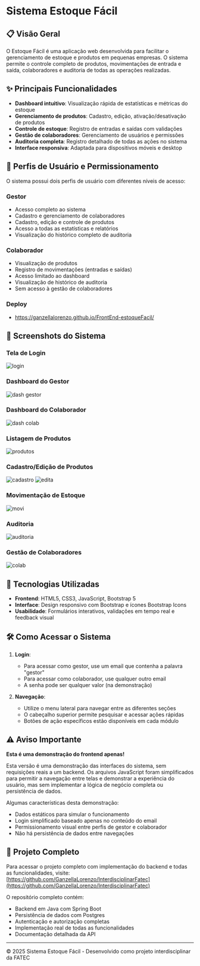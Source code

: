# Sistema Estoque Fácil

## 📋 Visão Geral

O Estoque Fácil é uma aplicação web desenvolvida para facilitar o gerenciamento de estoque e produtos em pequenas empresas. O sistema permite o controle completo de produtos, movimentações de entrada e saída, colaboradores e auditoria de todas as operações realizadas.

## ✨ Principais Funcionalidades

- **Dashboard intuitivo**: Visualização rápida de estatísticas e métricas do estoque
- **Gerenciamento de produtos**: Cadastro, edição, ativação/desativação de produtos
- **Controle de estoque**: Registro de entradas e saídas com validações
- **Gestão de colaboradores**: Gerenciamento de usuários e permissões
- **Auditoria completa**: Registro detalhado de todas as ações no sistema
- **Interface responsiva**: Adaptada para dispositivos móveis e desktop

## 👥 Perfis de Usuário e Permissionamento

O sistema possui dois perfis de usuário com diferentes níveis de acesso:

### Gestor
- Acesso completo ao sistema
- Cadastro e gerenciamento de colaboradores
- Cadastro, edição e controle de produtos
- Acesso a todas as estatísticas e relatórios
- Visualização do histórico completo de auditoria

### Colaborador
- Visualização de produtos
- Registro de movimentações (entradas e saídas)
- Acesso limitado ao dashboard
- Visualização de histórico de auditoria
- Sem acesso à gestão de colaboradores

### Deploy
- https://ganzellalorenzo.github.io/FrontEnd-estoqueFacil/

## 📸 Screenshots do Sistema

### Tela de Login
![login](IMGS/login.png)

### Dashboard do Gestor
![dash gestor](IMGS/dash-gestor.png)

### Dashboard do Colaborador
![dash colab](IMGS/dash-colabo.png)

### Listagem de Produtos
![produtos](IMGS/produtos.png)

### Cadastro/Edição de Produtos
![cadastro](IMGS/cadastrar.png)
![edita](IMGS/editarProduto.png)

### Movimentação de Estoque
![movi](IMGS/movi.png)

### Auditoria
![auditoria](IMGS/auditoria.png)

### Gestão de Colaboradores
![colab](IMGS/colaboradores.png)

## 🚀 Tecnologias Utilizadas

- **Frontend**: HTML5, CSS3, JavaScript, Bootstrap 5
- **Interface**: Design responsivo com Bootstrap e ícones Bootstrap Icons
- **Usabilidade**: Formulários interativos, validações em tempo real e feedback visual

## 🛠️ Como Acessar o Sistema

1. **Login**:
   - Para acessar como gestor, use um email que contenha a palavra "gestor"
   - Para acessar como colaborador, use qualquer outro email
   - A senha pode ser qualquer valor (na demonstração)

2. **Navegação**:
   - Utilize o menu lateral para navegar entre as diferentes seções
   - O cabeçalho superior permite pesquisar e acessar ações rápidas
   - Botões de ação específicos estão disponíveis em cada módulo

## ⚠️ Aviso Importante

**Esta é uma demonstração do frontend apenas!** 

Esta versão é uma demonstração das interfaces do sistema, sem requisições reais a um backend. Os arquivos JavaScript foram simplificados para permitir a navegação entre telas e demonstrar a experiência do usuário, mas sem implementar a lógica de negócio completa ou persistência de dados.

Algumas características desta demonstração:
- Dados estáticos para simular o funcionamento
- Login simplificado baseado apenas no conteúdo do email
- Permissionamento visual entre perfis de gestor e colaborador
- Não há persistência de dados entre navegações

## 🔗 Projeto Completo

Para acessar o projeto completo com implementação do backend e todas as funcionalidades, visite:
[https://github.com/GanzellaLorenzo/InterdisciplinarFatec](https://github.com/GanzellaLorenzo/InterdisciplinarFatec)

O repositório completo contém:
- Backend em Java com Spring Boot
- Persistência de dados com Postgres
- Autenticação e autorização completas
- Implementação real de todas as funcionalidades
- Documentação detalhada da API

---

© 2025 Sistema Estoque Fácil - Desenvolvido como projeto interdisciplinar da FATEC
